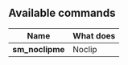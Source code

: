 ## Available commands

| Name            | What does |
| --------------- | --------- |
| **sm_noclipme** | Noclip    |
